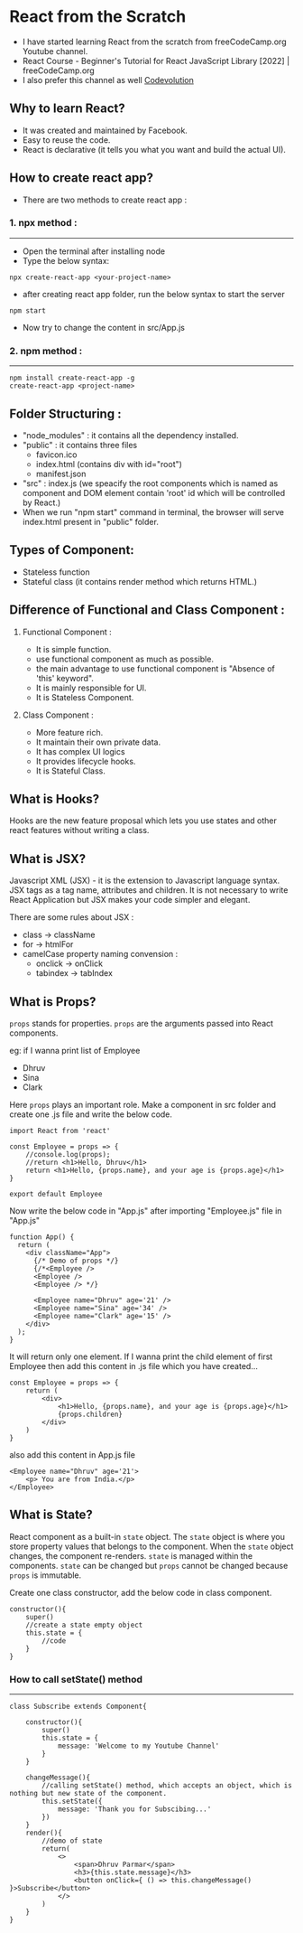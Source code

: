 # React from the Scratch

- I have started learning React from the scratch from freeCodeCamp.org Youtube channel.
- React Course - Beginner's Tutorial for React JavaScript Library [2022] | freeCodeCamp.org
- I also prefer this channel as well [Codevolution
](https://youtu.be/QFaFIcGhPoM)


## Why to learn React?

- It was created and maintained by Facebook.
- Easy to reuse the code.
- React is declarative (it tells you what you want and build the actual UI).

## How to create react app?

- There are two methods to create react app :
### 1. npx method :
---

- Open the terminal after installing node
- Type the below syntax:
```
npx create-react-app <your-project-name>
```
- after creating react app folder, run the below syntax to start the server
```
npm start
```
- Now try to change the content in src/App.js

### 2. npm method :
---

```
npm install create-react-app -g
create-react-app <project-name>
```

## Folder Structuring :

- "node_modules" : it contains all the dependency installed.
- "public" : it contains three files 
    - favicon.ico
    - index.html (contains div with id="root")
    - manifest.json
- "src" : index.js (we speacify the root components which is named as <App /> component and DOM element contain 'root' id which will be controlled by React.)
- When we run "npm start" command in terminal, the browser will serve index.html present in "public" folder.

## Types of Component:

- Stateless function
- Stateful class (it contains render method which returns HTML.)

## Difference of Functional and Class Component :

1. Functional Component :

    - It is simple function.
    - use functional component as much as possible.
    - the main advantage to use functional component is "Absence of 'this' keyword".
    - It is mainly responsible for UI.
    - It is Stateless Component.

2. Class Component :

    - More feature rich.
    - It maintain their own private data.
    - It has complex UI logics
    - It provides lifecycle hooks.
    - It is Stateful Class.
   
## What is Hooks?

Hooks are the new feature proposal which lets you use states and other react features without writing a class.

## What is JSX?

Javascript XML (JSX) - it is the extension to Javascript language syntax. JSX tags as a tag name, attributes and children. It is not necessary to write React Application but JSX makes your code simpler and elegant. 

There are some rules about JSX :

   - class -> className
   - for -> htmlFor
   - camelCase property naming convension :
        - onclick -> onClick
        - tabindex -> tabIndex

## What is Props?

`props` stands for properties. `props` are the arguments passed into React components.

eg: if I wanna print list of Employee

- Dhruv
- Sina
- Clark
    
Here `props` plays an important role. Make a component in src folder and create one .js file and write the below code.

```
import React from 'react'

const Employee = props => {
    //console.log(props);
    //return <h1>Hello, Dhruv</h1>
    return <h1>Hello, {props.name}, and your age is {props.age}</h1>
}

export default Employee
```

Now write the below code in "App.js" after importing "Employee.js" file in "App.js"
```
function App() {
  return (
    <div className="App">
      {/* Demo of props */}
      {/*<Employee />
      <Employee />
      <Employee /> */}
      
      <Employee name="Dhruv" age='21' />
      <Employee name="Sina" age='34' />
      <Employee name="Clark" age='15' />
    </div>
  );
}
```

It will return only one element. If I wanna print the child element of first Employee then add this content in .js file which you have created...
```
const Employee = props => {
    return (
        <div>
            <h1>Hello, {props.name}, and your age is {props.age}</h1>
            {props.children}
        </div>
    )
}
```
also add this content in App.js file
```
<Employee name="Dhruv" age='21'>
    <p> You are from India.</p>
</Employee>
```

## What is State?

React component as a built-in `state` object. The `state` object is where you store property values that belongs to the component. When the `state` object changes, the component re-renders. `state` is managed within the components. `state` can be changed but `props` cannot be changed because `props` is immutable.

Create one class constructor, add the below code in class component.
```
constructor(){
    super()
    //create a state empty object
    this.state = {
        //code
    }
}
```

### How to call setState() method
---

```
class Subscribe extends Component{

    constructor(){
        super()
        this.state = {
            message: 'Welcome to my Youtube Channel'
        }
    }

    changeMessage(){
        //calling setState() method, which accepts an object, which is nothing but new state of the component.
        this.setState({
            message: 'Thank you for Subscibing...'
        })
    }
    render(){
        //demo of state
        return(
            <>
                <span>Dhruv Parmar</span>
                <h3>{this.state.message}</h3>  
                <button onClick={ () => this.changeMessage() }>Subscribe</button>
            </>
        ) 
    }
}
```


